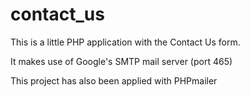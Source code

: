 # contact_us
This is a little PHP application with the Contact Us form.

It makes use of Google's SMTP mail server (port 465)

This project has also been applied with PHPmailer
